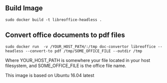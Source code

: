 ## Build Image

`sudo docker build -t libreoffice-headless .`

## Convert office documents to pdf files

`sudo docker run  -v /YOUR_HOST_PATH/:/tmp doc-convertor libreoffice --headless --convert-to pdf /tmp/SOME_OFFICE_FILE --outdir /tmp`

Where YOUR_HOST_PATH is somewhere your file located in your host filesystem, and SOME_OFFICE_FILE is the office file name.

This image is based on Ubuntu 16.04 latest
